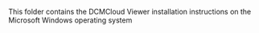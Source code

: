 This folder contains the DCMCloud Viewer installation instructions on the
Microsoft Windows operating system
